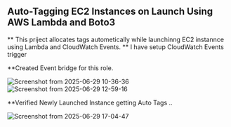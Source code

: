 ##  Auto-Tagging EC2 Instances on Launch Using AWS Lambda and Boto3 

** This priject allocates tags autometically while launchinng EC2 instannce using Lambda and CloudWatch Events.
** I have setup CloudWatch Events trigger 

**Created Event bridge for this role.

![Screenshot from 2025-06-29 10-36-36](https://github.com/user-attachments/assets/80f1288e-9145-4b4b-a24d-0f3539270c1d)
![Screenshot from 2025-06-29 12-59-16](https://github.com/user-attachments/assets/a76bdf9c-a768-48d9-8ead-d2fe56651edb)

**Verified Newly Launched Instance getting Auto Tags ..

![Screenshot from 2025-06-29 17-04-47](https://github.com/user-attachments/assets/d2529499-3cfb-409f-9383-2e740839b5ef)
